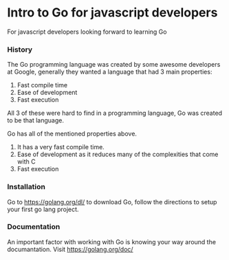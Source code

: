 # Intro to Go for javascript developers

For javascript developers looking forward to learning Go

### History

The Go programming language was created by some awesome developers at Google, generally they wanted a language that had 3 main properties:

1. Fast compile time
2. Ease of development
3. Fast execution

All 3 of these were hard to find in a programming language, Go was created to be that language.

Go has all of the mentioned properties above.
1. It has a very fast compile time.
2. Ease of development as it reduces many of the complexities that come with C
3. Fast execution

### Installation
Go to https://golang.org/dl/ to download Go, follow the directions to setup your first go lang project.

### Documentation
An important factor with working with Go is knowing your way around the documantation.
Visit https://golang.org/doc/
